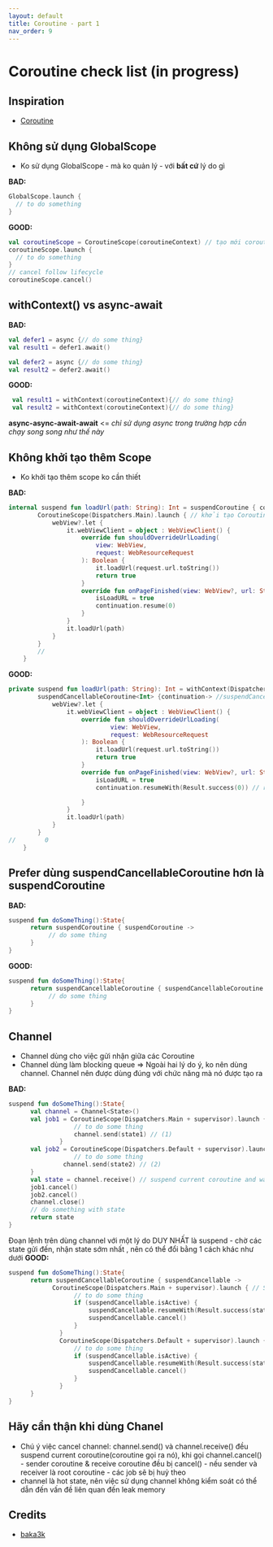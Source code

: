 ```yaml
---
layout: default
title: Coroutine - part 1
nav_order: 9
---
```


# Coroutine check list (in progress)

## Inspiration

* [Coroutine](https://kotlinlang.org/docs/reference/coroutines-overview.html)
## Không sử dụng GlobalScope 
+ Ko sử dụng GlobalScope - mà ko quản lý - với **bất cứ** lý do gì

__BAD:__

```kotlin
GlobalScope.launch {
  // to do something
}
```

__GOOD:__

```kotlin
val coroutineScope = CoroutineScope(coroutineContext) // tạo mới coroutine scope follow lifecycle
coroutineScope.launch {
  // to do something  
}
// cancel follow lifecycle
coroutineScope.cancel() 
```
## withContext() vs async-await


__BAD:__

```kotlin
val defer1 = async {// do some thing}
val result1 = defer1.await()

val defer2 = async {// do some thing}
val result2 = defer2.await()
```
__GOOD:__

```kotlin
 val result1 = withContext(coroutineContext){// do some thing}
 val result2 = withContext(coroutineContext){// do some thing}
```
**async-async-await-await** <= *chỉ sử dụng async trong trường hợp cần chạy song song như thế này*
## Không khởi tạo thêm Scope
+ Ko khởi tạo thêm scope ko cần thiết 

__BAD:__

```kotlin
internal suspend fun loadUrl(path: String): Int = suspendCoroutine { continuation ->
        CoroutineScope(Dispatchers.Main).launch { // khởi tạo CoroutineScope(Dispatchers.Main) <= ko cần thiết
            webView?.let {
                it.webViewClient = object : WebViewClient() {
                    override fun shouldOverrideUrlLoading(
                        view: WebView,
                        request: WebResourceRequest
                    ): Boolean {
                        it.loadUrl(request.url.toString())
                        return true
                    }
                    override fun onPageFinished(view: WebView?, url: String?) {
                        isLoadURL = true
                        continuation.resume(0)
                    }
                }
                it.loadUrl(path)
            }
        }
        //
    }
```

__GOOD:__

```kotlin
private suspend fun loadUrl(path: String): Int = withContext(Dispatchers.Main) { // chuyển sang Dispatchers.Main
        suspendCancellableCoroutine<Int> {continuation-> //suspendCancellableCoroutine thường được sử dụng cho các trường hợp 'nắn' callback thành suspend function
            webView?.let {
                it.webViewClient = object : WebViewClient() {
                    override fun shouldOverrideUrlLoading(
                            view: WebView,
                            request: WebResourceRequest
                    ): Boolean {
                        it.loadUrl(request.url.toString())
                        return true
                    }
                    override fun onPageFinished(view: WebView?, url: String?) {
                        isLoadURL = true
                        continuation.resumeWith(Result.success(0)) // resume coroutine - 'nắn' callback thành suspend function

                    }
                }
                it.loadUrl(path)
            }
        }
//        0
    }
```

## Prefer dùng suspendCancellableCoroutine hơn là suspendCoroutine


__BAD:__

```kotlin
suspend fun doSomeThing():State{
      return suspendCoroutine { suspendCoroutine ->
           // do some thing
      }
}
```
__GOOD:__

```kotlin
suspend fun doSomeThing():State{
      return suspendCancellableCoroutine { suspendCancellableCoroutine ->
           // do some thing
      }
}
```

## Channel 
+ Channel dùng cho việc gửi nhận giữa các Coroutine
+ Channel dùng làm blocking queue
=> Ngoài hai lý do ý, ko nên dùng channel. Channel nên được dùng đúng với chức năng mà nó được tạo ra

__BAD:__

```kotlin
suspend fun doSomeThing():State{
      val channel = Channel<State>()
      val job1 = CoroutineScope(Dispatchers.Main + supervisor).launch {
                  // to do some thing
                  channel.send(state1) // (1)
              }
      val job2 = CoroutineScope(Dispatchers.Default + supervisor).launch {
                  // to do some thing
               channel.send(state2) // (2)
      }
      val state = channel.receive() // suspend current coroutine and wait data send from (1) hoặc (2) - item nào đến trước thì cancel cái còn lại
      job1.cancel()  
      job2.cancel() 
      channel.close()
      // do something with state
      return state
}
```
Đoạn lệnh trên dùng channel với một lý do DUY NHẤT là suspend - chờ các state gửi đến, nhận state sớm nhất , nên có thể đổi bằng 1 cách khác như dưới
__GOOD:__

```kotlin
suspend fun doSomeThing():State{
      return suspendCancellableCoroutine { suspendCancellable ->
            CoroutineScope(Dispatchers.Main + supervisor).launch { // Scope 1
                  // to do some thing
                  if (suspendCancellable.isActive) {
                      suspendCancellable.resumeWith(Result.success(state1))
                      suspendCancellable.cancel()
                  }
              }
              CoroutineScope(Dispatchers.Default + supervisor).launch { // Scope 2
                  // to do some thing
                  if (suspendCancellable.isActive) {
                      suspendCancellable.resumeWith(Result.success(state2))
                      suspendCancellable.cancel()
                  }
              }
      }
}
```
## Hãy cẩn thận khi dùng Chanel
+ Chú ý việc cancel channel: channel.send() và channel.receive() đều suspend current coroutine(coroutine gọi ra nó), khi gọi channel.cancel() - sender coroutine & receive coroutine đều bị cancel() - nếu sender và receiver là root coroutine - các job sẽ bị huỷ theo
+ channel là hot state, nên việc sử dụng channel không kiểm soát có thể dẫn đến vấn đề liên quan đến leak memory

## Credits

- [baka3k](baka3k@gmail.com)

